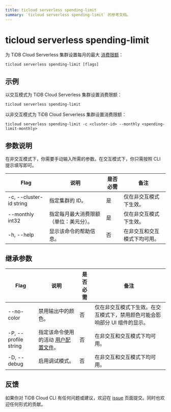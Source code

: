 ```yaml
---
title: ticloud serverless spending-limit
summary: `ticloud serverless spending-limit` 的参考文档。
---
```


# ticloud serverless spending-limit

为 TiDB Cloud Serverless 集群设置每月的最大 [消费限额](/tidb-cloud/manage-serverless-spend-limit.md)：

```shell
ticloud serverless spending-limit [flags]
```

## 示例

以交互模式为 TiDB Cloud Serverless 集群设置消费限额：

```shell
ticloud serverless spending-limit
```

以非交互模式为 TiDB Cloud Serverless 集群设置消费限额：

```shell
ticloud serverless spending-limit -c <cluster-id> --monthly <spending-limit-monthly>
```

## 参数说明

在非交互模式下，你需要手动输入所需的参数。在交互模式下，你只需按照 CLI 提示填写即可。

| Flag                    | 说明                                         | 是否必需 | 备注                                               |
|-------------------------|----------------------------------------------|----------|----------------------------------------------------|
| -c, --cluster-id string | 指定集群的 ID。                              | 是       | 仅在非交互模式下生效。                             |
| --monthly int32         | 指定每月最大消费限额（单位：美元分）。        | 是       | 仅在非交互模式下生效。                             |
| -h, --help              | 显示该命令的帮助信息。                       | 否       | 在非交互和交互模式下均可用。                       |

## 继承参数

| Flag                 | 说明                                                                 | 是否必需 | 备注                                                                                   |
|----------------------|----------------------------------------------------------------------|----------|----------------------------------------------------------------------------------------|
| --no-color           | 禁用输出中的颜色。                                                   | 否       | 仅在非交互模式下生效。在交互模式下，禁用颜色可能会影响部分 UI 组件的显示。             |
| -P, --profile string | 指定该命令使用的活动 [用户配置文件](/tidb-cloud/cli-reference.md#user-profile)。 | 否       | 在非交互和交互模式下均可用。                                                           |
| -D, --debug          | 启用调试模式。                                                       | 否       | 在非交互和交互模式下均可用。                                                           |

## 反馈

如果你对 TiDB Cloud CLI 有任何问题或建议，欢迎在 [issue](https://github.com/tidbcloud/tidbcloud-cli/issues/new/choose) 页面提交。同时也欢迎任何形式的贡献。